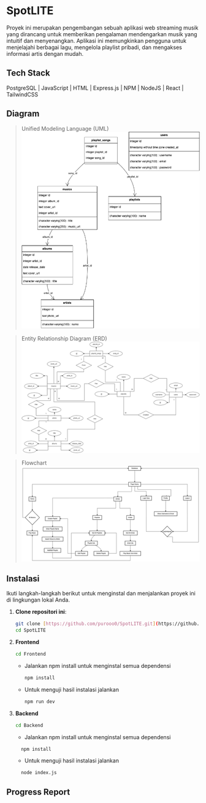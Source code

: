 # SpotLITE
Proyek ini merupakan pengembangan sebuah aplikasi web streaming musik yang dirancang untuk memberikan pengalaman mendengarkan musik yang intuitif dan menyenangkan. Aplikasi ini memungkinkan pengguna untuk menjelajahi berbagai lagu, mengelola playlist pribadi, dan mengakses informasi artis dengan mudah.

## Tech Stack
PostgreSQL | JavaScript | HTML | Express.js | NPM | NodeJS | React | TailwindCSS 

## Diagram 
> Unified Modeling Language (UML)
![UML](./Resources/UML_SpotLITE.png)

> Entity Relationship Diagram (ERD)
![ERD](./Resources/ERD_SpotLITE.png)


> Flowchart
![Flowchart](./Resources/Flowchart_SpotLITE.png)

## Instalasi
Ikuti langkah-langkah berikut untuk menginstal dan menjalankan proyek ini di lingkungan lokal Anda.
1. **Clone repositori ini**:
   ```bash
   git clone [https://github.com/purooo0/SpotLITE.git](https://github.com/SistemBasisData2024/SpotLITE.git)
   cd SpotLITE
2. **Frontend**
   ```bash
   cd Frontend
   ```
   - Jalankan npm install untuk menginstal semua dependensi
     ```bash
     npm install
   - Untuk menguji hasil instalasi jalankan
     ```bash
     npm run dev
4. **Backend**
   ```bash
   cd Backend
   ```
   - Jalankan npm install untuk menginstal semua dependensi
   ```bash
     npm install
   ```
   - Untuk menguji hasil instalasi jalankan
   ```bash
     node index.js

## Progress Report

